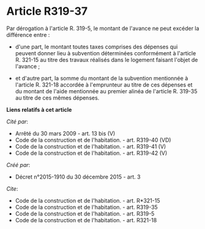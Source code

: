 # Article R319-37

Par dérogation à l'article R. 319-5, le montant de l'avance ne peut excéder la différence entre :

- d'une part, le montant toutes taxes comprises des dépenses qui peuvent donner lieu à subvention déterminées conformément à
l'article R. 321-15 au titre des travaux réalisés dans le logement faisant l'objet de l'avance ;

- et d'autre part, la somme du montant de la subvention mentionnée à l'article R. 321-18 accordée à l'emprunteur au titre de
ces dépenses et du montant de l'aide mentionnée au premier alinéa de l'article R. 319-35 au titre de ces mêmes dépenses.

**Liens relatifs à cet article**

_Cité par_:

  - Arrêté du 30 mars 2009 - art. 13 bis (V)
  - Code de la construction et de l'habitation. - art. R319-40 (VD)
  - Code de la construction et de l'habitation. - art. R319-41 (V)
  - Code de la construction et de l'habitation. - art. R319-42 (V)

_Créé par_:

  - Décret n°2015-1910 du 30 décembre 2015 - art. 3

_Cite_:

  - Code de la construction et de l'habitation. - art. R*321-15
  - Code de la construction et de l'habitation. - art. R319-35
  - Code de la construction et de l'habitation. - art. R319-5
  - Code de la construction et de l'habitation. - art. R321-18
